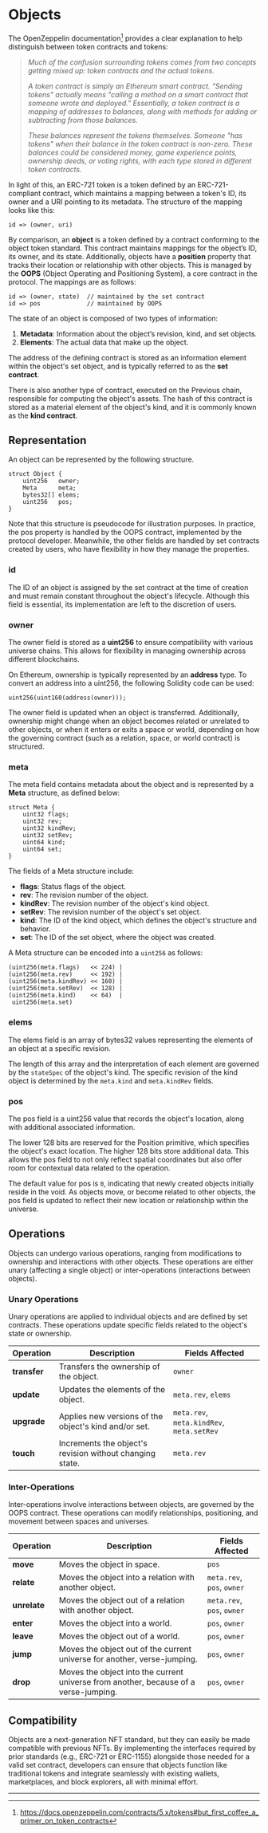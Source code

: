# Objects

The OpenZeppelin documentation[^note] provides a clear explanation to help distinguish between token contracts and tokens:

> *Much of the confusion surrounding tokens comes from two concepts getting mixed up: token contracts and the actual tokens.*
>
> *A token contract is simply an Ethereum smart contract. "Sending tokens" actually means "calling a method on a smart contract that someone wrote and deployed." Essentially, a token contract is a mapping of addresses to balances, along with methods for adding or subtracting from those balances.*
>
> *These balances represent the tokens themselves. Someone "has tokens" when their balance in the token contract is non-zero. These balances could be considered money, game experience points, ownership deeds, or voting rights, with each type stored in different token contracts.*

In light of this, an ERC-721 token is a token defined by an ERC-721-compliant contract, which maintains a mapping between a token's ID, its owner and a URI pointing to its metadata. The structure of the mapping looks like this:

```plain
id => (owner, uri)
```
By comparison, an **object** is a token defined by a contract conforming to the object token standard. This contract maintains mappings for the object’s ID, its owner, and its state. Additionally, objects have a **position** property that tracks their location or relationship with other objects. This is managed by the **OOPS** (Object Operating and Positioning System), a core contract in the protocol. The mappings are as follows:

```plain
id => (owner, state)  // maintained by the set contract
id => pos             // maintained by OOPS
```

The state of an object is composed of two types of information:

1. **Metadata**: Information about the object’s revision, kind, and set objects.
1. **Elements**: The actual data that make up the object.


The address of the defining contract is stored as an information element within the object's set object, and is typically referred to as the **set contract**.

There is also another type of contract, executed on the Previous chain, responsible for computing the object's assets. The hash of this contract is stored as a material element of the object's kind, and it is commonly known as the **kind contract**.

## Representation

An object can be represented by the following structure.

```solidity
struct Object {
    uint256   owner;
    Meta      meta;
    bytes32[] elems;
    uint256   pos;
}
```

<div class="warning">
Note that this structure is pseudocode for illustration purposes. In practice, the pos property is handled by the OOPS contract, implemented by the protocol developer. Meanwhile, the other fields are handled by set contracts created by users, who have flexibility in how they manage the properties.
</div>

### id

The ID of an object is assigned by the set contract at the time of creation and must remain constant throughout the object's lifecycle. Although this field is essential, its implementation are left to the discretion of users.

### owner

The owner field is stored as a **uint256** to ensure compatibility with various universe chains. This allows for flexibility in managing ownership across different blockchains.

On Ethereum, ownership is typically represented by an **address** type. To convert an address into a uint256, the following Solidity code can be used:

```solidity
uint256(uint160(address(owner)));
```

The owner field is updated when an object is transferred. Additionally, ownership might change when an object becomes related or unrelated to other objects, or when it enters or exits a space or world, depending on how the governing contract (such as a relation, space, or world contract) is structured.

### meta

The meta field contains metadata about the object and is represented by a **Meta** structure, as defined below:

```solidity
struct Meta {
    uint32 flags;
    uint32 rev;
    uint32 kindRev;
    uint32 setRev;
    uint64 kind;
    uint64 set;
}
```

The fields of a Meta structure include:

- **flags**: Status flags of the object.
- **rev**: The revision number of the object.
- **kindRev**: The revision number of the object's kind object.
- **setRev**: The revision number of the object's set object.
- **kind**: The ID of the kind object, which defines the object's structure and behavior.
- **set**: The ID of the set object, where the object was created.

A Meta structure can be encoded into a `uint256` as follows:

```solidity
(uint256(meta.flags)   << 224) |
(uint256(meta.rev)     << 192) |
(uint256(meta.kindRev) << 160) |
(uint256(meta.setRev)  << 128) |
(uint256(meta.kind)    << 64)  |
 uint256(meta.set)
```

### elems

The elems field is an array of bytes32 values representing the elements of an object at a specific revision.

The length of this array and the interpretation of each element are governed by the `stateSpec` of the object's kind. The specific revision of the kind object is determined by the `meta.kind` and `meta.kindRev` fields.

### pos

The pos field is a uint256 value that records the object's location, along with additional associated information.

The lower 128 bits are reserved for the Position primitive, which specifies the object's exact location. The higher 128 bits store additional data. This allows the pos field to not only reflect spatial coordinates but also offer room for contextual data related to the operation.

The default value for pos is `0`, indicating that newly created objects initially reside in the void. As objects move, or become related to other objects, the pos field is updated to reflect their new location or relationship within the universe.

## Operations

Objects can undergo various operations, ranging from modifications to ownership and interactions with other objects. These operations are either unary (affecting a single object) or inter-operations (interactions between objects).

### Unary Operations

Unary operations are applied to individual objects and are defined by set contracts. These operations update specific fields related to the object's state or ownership.

| **Operation**  | **Description** | **Fields Affected** |
|----------------|-----------------|---------------------|
| **transfer**   | Transfers the ownership of the object. | `owner`|
| **update**     | Updates the elements of the object. | `meta.rev`, `elems` |
| **upgrade**    | Applies new versions of the object's kind and/or set. | `meta.rev`, `meta.kindRev`, `meta.setRev` |
| **touch**      | Increments the object's revision without changing state.  | `meta.rev` |

### Inter-Operations

Inter-operations involve interactions between objects, are governed by the OOPS contract. These operations can modify relationships, positioning, and movement between spaces and universes.

| **Operation**  | **Description** | **Fields Affected** |
|----------------|-----------------|---------------------|
| **move**       | Moves the object in space. | `pos` |
| **relate**     | Moves the object into a relation with another object.   | `meta.rev`, `pos`, `owner` |
| **unrelate**   | Moves the object out of a relation with another object. | `meta.rev`, `pos`, `owner` |
| **enter**      | Moves the object into a world.   | `pos`, `owner` |
| **leave**      | Moves the object out of a world. | `pos`, `owner` |
| **jump**       | Moves the object out of the current universe for another, verse-jumping. | `pos`, `owner` |
| **drop**       | Moves the object into the current universe from another, because of a verse-jumping. | `pos`, `owner` |

## Compatibility

Objects are a next-generation NFT standard, but they can easily be made compatible with previous NFTs. By implementing the interfaces required by prior standards (e.g., ERC-721 or ERC-1155) alongside those needed for a valid set contract, developers can ensure that objects function like traditional tokens and integrate seamlessly with existing wallets, marketplaces, and block explorers, all with minimal effort.

---

[^note]: https://docs.openzeppelin.com/contracts/5.x/tokens#but_first_coffee_a_primer_on_token_contracts
